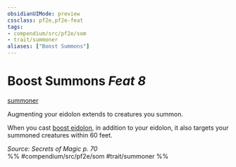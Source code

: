 ```yaml
---
obsidianUIMode: preview
cssclass: pf2e,pf2e-feat
tags:
- compendium/src/pf2e/som
- trait/summoner
aliases: ["Boost Summons"]
---
```

# Boost Summons  *Feat 8*  
[summoner](/rules/traits/summoner-som.md)  


Augmenting your eidolon extends to creatures you summon.

When you cast [boost eidolon](/compendium/spells/boost-eidolon-som.md), in addition to your eidolon, it also targets your summoned creatures within 60 feet.

*Source: Secrets of Magic p. 70*  
%% #compendium/src/pf2e/som #trait/summoner %%
